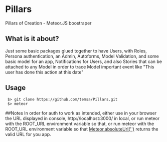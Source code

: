 Pillars
=======

Pillars of Creation - Meteor.JS boostraper

What is it about?
-----------------
Just some basic packages glued together to have Users, with Roles, Persona authentication, an Admin, Autoforms, Model Validation,
and some basic model for an app, Notifications for Users, and also Stories that can be attached to any Model in order to
trace Model important event  like "This user has done this action at this date"

Usage
-----
```
 $> git clone https://github.com/temsa/Pillars.git
 $> meteor
```

##Notes
In order for auth to work as intended, either use in your browser the URL displayed in console,  http://localhost:3000/ in local, or run meteor with the ROOT_URL environment variable so that, or run meteor with the ROOT_URL environment variable so that
[Meteor.absoluteUrl('')](http://docs.meteor.com/#/full/meteor_absoluteurl) returns the valid URL for you app.
